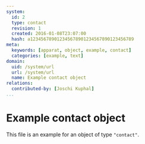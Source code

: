 ```yaml
---
system:
  id: 2
  type: contact
  revision: 1
  created: 2016-01-08T23:07:00
  hash: a123456789012345678901234567890123456789
meta:
  keywords: [apparat, object, example, contact]
  categories: [example, text]
domain:
  uid: /system/url
  url: /system/url
  name: Example contact object
relations:
  contributed-by: [Joschi Kuphal]
...
```

# Example contact object

This file is an example for an object of type `"contact"`.
